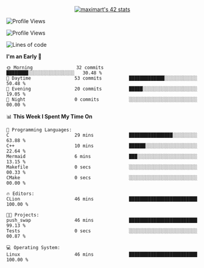 <p align="center">
<a href="https://github.com/oakoudad/badge42"><img src="https://badge.mediaplus.ma/greenbinary/maximart?1337Badge=off&UM6P=off" alt="maximart's 42 stats" /></a>
</p>

![Profile Views](https://komarev.com/ghpvc/?username=manomania&style=flat-square&color=blue)

<!--START_SECTION:waka-->
![Profile Views](http://img.shields.io/badge/Profile%20Views-36-blue)

![Lines of code](https://img.shields.io/badge/From%20Hello%20World%20I%27ve%20Written-33.7%20thousand%20lines%20of%20code-blue)

**I'm an Early 🐤** 

```text
🌞 Morning                32 commits          ████████░░░░░░░░░░░░░░░░░   30.48 % 
🌆 Daytime                53 commits          █████████████░░░░░░░░░░░░   50.48 % 
🌃 Evening                20 commits          █████░░░░░░░░░░░░░░░░░░░░   19.05 % 
🌙 Night                  0 commits           ░░░░░░░░░░░░░░░░░░░░░░░░░   00.00 % 
```


📊 **This Week I Spent My Time On** 

```text
💬 Programming Languages: 
C                        29 mins             ████████████████░░░░░░░░░   63.88 % 
C++                      10 mins             ██████░░░░░░░░░░░░░░░░░░░   22.64 % 
Mermaid                  6 mins              ███░░░░░░░░░░░░░░░░░░░░░░   13.15 % 
Makefile                 0 secs              ░░░░░░░░░░░░░░░░░░░░░░░░░   00.33 % 
CMake                    0 secs              ░░░░░░░░░░░░░░░░░░░░░░░░░   00.00 % 

🔥 Editors: 
CLion                    46 mins             █████████████████████████   100.00 % 

🐱‍💻 Projects: 
push_swap                46 mins             █████████████████████████   99.13 % 
Tests                    0 secs              ░░░░░░░░░░░░░░░░░░░░░░░░░   00.87 % 

💻 Operating System: 
Linux                    46 mins             █████████████████████████   100.00 % 
```


<!--END_SECTION:waka-->
